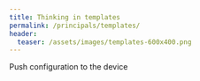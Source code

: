 ```yaml
---
title: Thinking in templates
permalink: /principals/templates/
header:
  teaser: /assets/images/templates-600x400.png
---
```

Push configuration to the device
